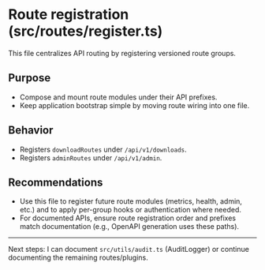 # Route registration (src/routes/register.ts)

This file centralizes API routing by registering versioned route groups.

## Purpose

- Compose and mount route modules under their API prefixes.
- Keep application bootstrap simple by moving route wiring into one file.

## Behavior

- Registers `downloadRoutes` under `/api/v1/downloads`.
- Registers `adminRoutes` under `/api/v1/admin`.

## Recommendations

- Use this file to register future route modules (metrics, health, admin, etc.) and to apply per-group hooks or authentication where needed.
- For documented APIs, ensure route registration order and prefixes match documentation (e.g., OpenAPI generation uses these paths).

---

Next steps: I can document `src/utils/audit.ts` (AuditLogger) or continue documenting the remaining routes/plugins.
